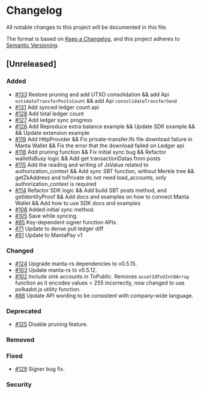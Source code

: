 # Changelog
All notable changes to this project will be documented in this file.

The format is based on [Keep a Changelog](https://keepachangelog.com/en/1.0.0/), and this project adheres to [Semantic Versioning](https://semver.org/spec/v2.0.0.html).

## [Unreleased]
### Added
- [\#133](https://github.com/Manta-Network/sdk/pull/133) Restore pruning and add UTXO consolidation && add Api `estimateTransferPostsCount` && add Api `consolidateTransferSend`
- [\#131](https://github.com/Manta-Network/sdk/pull/131) Add synced ledger count api
- [\#128](https://github.com/Manta-Network/sdk/pull/128) Add total ledger count
- [\#127](https://github.com/Manta-Network/sdk/pull/127) Add ledger sync progress
- [\#126](https://github.com/Manta-Network/sdk/pull/126) Add Reproduce extra balance example && Update SDK example && && Update extension example
- [\#119](https://github.com/Manta-Network/sdk/pull/119) Add HttpProvider && Fix private-transfer.lfs file download failure in Manta Wallet && Fix the error that the download failed on Ledger api
- [\#118](https://github.com/Manta-Network/sdk/pull/118) Add pruning function && Fix initial sync bug && Refactor walletIsBusy logic && Add get transactionDatas from posts
- [\#115](https://github.com/Manta-Network/sdk/pull/115) Add the reading and writing of JsValue related to authorization_context && Add sync SBT function, without Merkle tree && getZkAddress and toPrivate do not need load_accounts, only authorization_context is required
- [\#114](https://github.com/Manta-Network/sdk/pull/114) Refactor SDK logic && Add build SBT posts method, and getIdentityProof && Add docs and examples on how to connect Manta Wallet && Add how to use SDK docs and examples
- [\#108](https://github.com/Manta-Network/sdk/pull/108) Added initial sync method.
- [\#105](https://github.com/Manta-Network/sdk/pull/105) Save while syncing.
- [\#85](https://github.com/Manta-Network/sdk/pull/85) Key-dependent signer function APIs.
- [\#71](https://github.com/Manta-Network/sdk/pull/71) Update to dense pull ledger diff
- [\#51](https://github.com/Manta-Network/sdk/pull/51) Update to MantaPay v1

### Changed
- [\#124](https://github.com/Manta-Network/sdk/pull/124) Upgrade manta-rs dependencies to v0.5.15.
- [\#103](https://github.com/Manta-Network/sdk/pull/103) Update manta-rs to v0.5.12.
- [\#102](https://github.com/Manta-Network/sdk/pull/102) Include sink accounts in ToPublic. Removes `assetIdToUInt8Array` function as it encodes values < 255 incorrectly, now changed to use polkadot.js utility function.
- [\#88](https://github.com/Manta-Network/sdk/pull/88) Update API wording to be consistent with company-wide language.

### Deprecated
- [\#125](https://github.com/Manta-Network/sdk/pull/125) Disable pruning feature.
### Removed

### Fixed
- [\#129](https://github.com/Manta-Network/sdk/pull/129) Signer bug fix.

### Security
